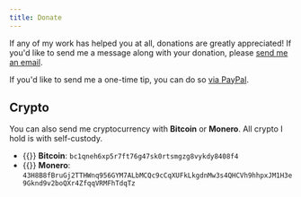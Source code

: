 ```yaml
---
title: Donate
---
```


If any of my work has helped you at all, donations are greatly appreciated! If you'd like to send me a message along with your donation, please [send me an email](/contact).

If you'd like to send me a one-time tip, you can do so [via PayPal](https://paypal.me/ericmurphyxyz).

## Crypto

You can also send me cryptocurrency with **Bitcoin** or **Monero**. All crypto I hold is with self-custody.

- {{<icon icon="bitcoin">}} **Bitcoin**: `bc1qneh6xp5r7ft76g47sk0rtsmgzg8vykdy8408f4`
- {{<icon icon="monero">}} **Monero**: `43H8B8fBruGj2TTHWnq956GYM7ALbMCQc9cCqXUFkLkgdnMw3s4QHCVh9hhpxJM1H3e9Gknd9v2boQXr4ZfqqVRMFhTdqTz`
